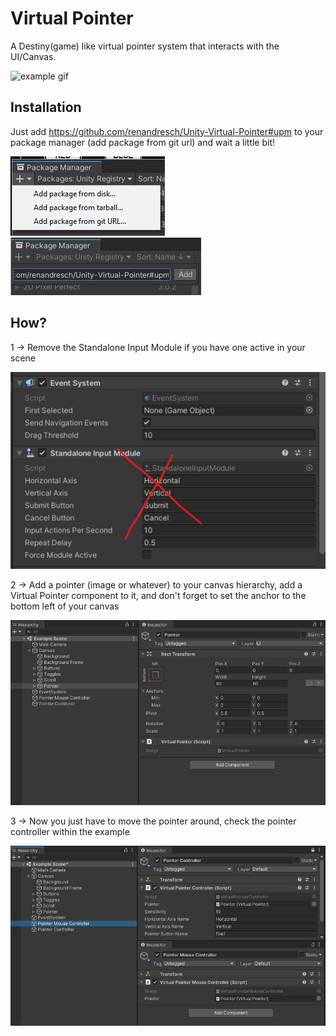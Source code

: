 # Virtual Pointer
A Destiny(game) like virtual pointer system that interacts with the UI/Canvas.

![example gif](https://raw.githubusercontent.com/RenanDresch/Unity-Virtual-Pointer/master/Readme/virtualpointer.gif)

## Installation
Just add https://github.com/renandresch/Unity-Virtual-Pointer#upm to your package manager (add package from git url) and wait a little bit!

![installation](https://raw.githubusercontent.com/RenanDresch/Unity-Virtual-Pointer/master/Readme/pm-1.jpg)
![installation](https://raw.githubusercontent.com/RenanDresch/Unity-Virtual-Pointer/master/Readme/pm-2.jpg)

## How?

1 -> Remove the Standalone Input Module if you have one active in your scene

![how](https://raw.githubusercontent.com/RenanDresch/Unity-Virtual-Pointer/master/Readme/tut-1.jpg)

2 -> Add a pointer (image or whatever) to your canvas hierarchy, add a Virtual Pointer component to it, and don't forget to set the anchor to the bottom left of your canvas

![how](https://raw.githubusercontent.com/RenanDresch/Unity-Virtual-Pointer/master/Readme/tut-2.jpg)

3 -> Now you just have to move the pointer around, check the pointer controller within the example

![how](https://raw.githubusercontent.com/RenanDresch/Unity-Virtual-Pointer/master/Readme/tut-3.jpg)
